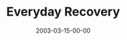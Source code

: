 ---
layout: message
category: message
series: "Everyday Enron"
title: "Everyday Recovery"
date: 2003-03-15-00-00
message_id: 238
---